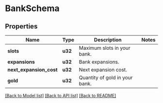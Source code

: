# BankSchema

## Properties

Name | Type | Description | Notes
------------ | ------------- | ------------- | -------------
**slots** | **u32** | Maximum slots in your bank. | 
**expansions** | **u32** | Bank expansions. | 
**next_expansion_cost** | **u32** | Next expansion cost. | 
**gold** | **u32** | Quantity of gold in your bank. | 

[[Back to Model list]](../README.md#documentation-for-models) [[Back to API list]](../README.md#documentation-for-api-endpoints) [[Back to README]](../README.md)



